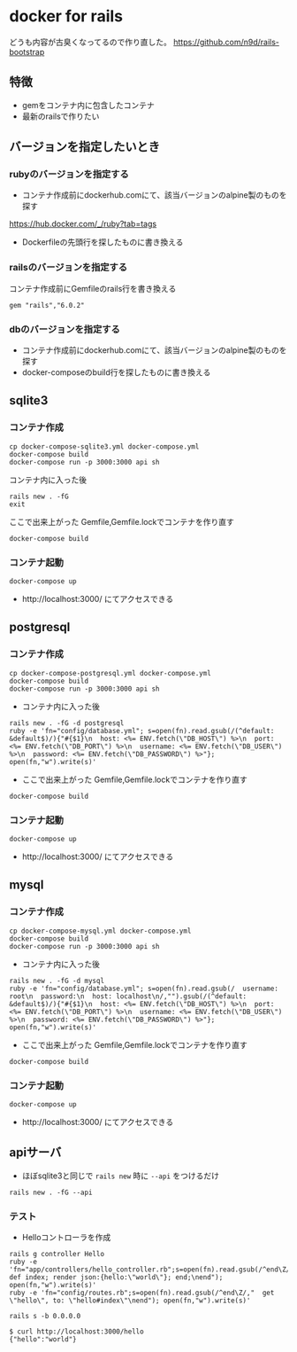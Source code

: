 
# docker for rails

どうも内容が古臭くなってるので作り直した。
https://github.com/n9d/rails-bootstrap


## 特徴
- gemをコンテナ内に包含したコンテナ
- 最新のrailsで作りたい

## バージョンを指定したいとき

### rubyのバージョンを指定する

- コンテナ作成前にdockerhub.comにて、該当バージョンのalpine製のものを探す

https://hub.docker.com/_/ruby?tab=tags

- Dockerfileの先頭行を探したものに書き換える

### railsのバージョンを指定する

コンテナ作成前にGemfileのrails行を書き換える

```
gem "rails","6.0.2"
```

### dbのバージョンを指定する
- コンテナ作成前にdockerhub.comにて、該当バージョンのalpine製のものを探す
- docker-composeのbuild行を探したものに書き換える


## sqlite3

### コンテナ作成

```
cp docker-compose-sqlite3.yml docker-compose.yml
docker-compose build
docker-compose run -p 3000:3000 api sh
```
コンテナ内に入った後
```
rails new . -fG
exit
```
ここで出来上がった Gemfile,Gemfile.lockでコンテナを作り直す
```
docker-compose build
```

### コンテナ起動

```
docker-compose up
```

- http://localhost:3000/ にてアクセスできる

## postgresql

### コンテナ作成

```
cp docker-compose-postgresql.yml docker-compose.yml
docker-compose build
docker-compose run -p 3000:3000 api sh
```
- コンテナ内に入った後

```
rails new . -fG -d postgresql
ruby -e 'fn="config/database.yml"; s=open(fn).read.gsub(/(^default: &default$)/){"#{$1}\n  host: <%= ENV.fetch(\"DB_HOST\") %>\n  port: <%= ENV.fetch(\"DB_PORT\") %>\n  username: <%= ENV.fetch(\"DB_USER\") %>\n  password: <%= ENV.fetch(\"DB_PASSWORD\") %>"}; open(fn,"w").write(s)'
```
- ここで出来上がった Gemfile,Gemfile.lockでコンテナを作り直す
```
docker-compose build
```

### コンテナ起動

```
docker-compose up
```

- http://localhost:3000/ にてアクセスできる


## mysql

### コンテナ作成

```
cp docker-compose-mysql.yml docker-compose.yml
docker-compose build
docker-compose run -p 3000:3000 api sh
```
- コンテナ内に入った後

```
rails new . -fG -d mysql
ruby -e 'fn="config/database.yml"; s=open(fn).read.gsub(/  username: root\n  password:\n  host: localhost\n/,"").gsub(/(^default: &default$)/){"#{$1}\n  host: <%= ENV.fetch(\"DB_HOST\") %>\n  port: <%= ENV.fetch(\"DB_PORT\") %>\n  username: <%= ENV.fetch(\"DB_USER\") %>\n  password: <%= ENV.fetch(\"DB_PASSWORD\") %>"}; open(fn,"w").write(s)'
```
- ここで出来上がった Gemfile,Gemfile.lockでコンテナを作り直す
```
docker-compose build
```

### コンテナ起動

```
docker-compose up
```

 - http://localhost:3000/ にてアクセスできる



## apiサーバ

- ほぼsqlite3と同じで `rails new` 時に `--api` をつけるだけ

```
rails new . -fG --api
```

### テスト

- Helloコントローラを作成

```
rails g controller Hello
ruby -e 'fn="app/controllers/hello_controller.rb";s=open(fn).read.gsub(/^end\Z/,"  def index; render json:{hello:\"world\"}; end;\nend"); open(fn,"w").write(s)'
ruby -e 'fn="config/routes.rb";s=open(fn).read.gsub(/^end\Z/,"  get \"hello\", to: \"hello#index\"\nend"); open(fn,"w").write(s)'
```

```
rails s -b 0.0.0.0
```

```
$ curl http://localhost:3000/hello
{"hello":"world"}
```

